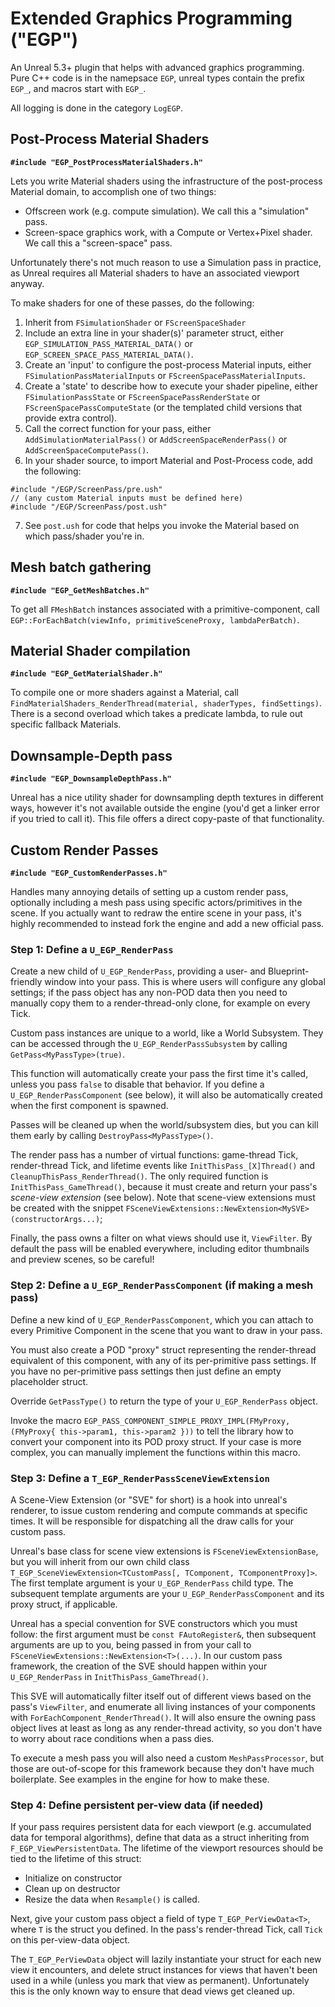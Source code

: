 # Extended Graphics Programming ("EGP")

An Unreal 5.3+ plugin that helps with advanced graphics programming.
Pure C++ code is in the namepsace `EGP`, unreal types contain the prefix `EGP_`,
    and macros start with `EGP_`.

All logging is done in the category `LogEGP`.

## Post-Process Material Shaders

**`#include "EGP_PostProcessMaterialShaders.h"`**

Lets you write Material shaders using the infrastructure of the post-process Material domain,
    to accomplish one of two things:

* Offscreen work (e.g. compute simulation). We call this a "simulation" pass.
* Screen-space graphics work, with a Compute or Vertex+Pixel shader. We call this a "screen-space" pass.

Unfortunately there's not much reason to use a Simulation pass in practice, as Unreal requires all Material shaders to have an associated viewport anyway.

To make shaders for one of these passes, do the following:

1. Inherit from `FSimulationShader` or `FScreenSpaceShader`
2. Include an extra line in your shader(s)' parameter struct, either
    `EGP_SIMULATION_PASS_MATERIAL_DATA()` or `EGP_SCREEN_SPACE_PASS_MATERIAL_DATA()`.
3. Create an 'input' to configure the post-process Material inputs, either
    `FSimulationPassMaterialInputs` or `FScreenSpacePassMaterialInputs`.
4. Create a 'state' to describe how to execute your shader pipeline, either
    `FSimulationPassState` or `FScreenSpacePassRenderState` or `FScreenSpacePassComputeState`
    (or the templated child versions that provide extra control).
5. Call the correct function for your pass, either
    `AddSimulationMaterialPass()` or `AddScreenSpaceRenderPass()` or `AddScreenSpaceComputePass()`.
6. In your shader source, to import Material and Post-Process code, add the following:

````
#include "/EGP/ScreenPass/pre.ush"
// (any custom Material inputs must be defined here)
#include "/EGP/ScreenPass/post.ush"
````

7. See `post.ush` for code that helps you invoke the Material based on which pass/shader you're in.

## Mesh batch gathering

**`#include "EGP_GetMeshBatches.h"`**

To get all `FMeshBatch` instances associated with a primitive-component, call
    `EGP::ForEachBatch(viewInfo, primitiveSceneProxy, lambdaPerBatch)`.

## Material Shader compilation

**`#include "EGP_GetMaterialShader.h"`**

To compile one or more shaders against a Material,
    call `FindMaterialShaders_RenderThread(material, shaderTypes, findSettings)`.
There is a second overload which takes a predicate lambda,
    to rule out specific fallback Materials.

## Downsample-Depth pass

**`#include "EGP_DownsampleDepthPass.h"`**

Unreal has a nice utility shader for downsampling depth textures in different ways,
    however it's not available outside the engine (you'd get a linker error if you tried to call it).
This file offers a direct copy-paste of that functionality.

## Custom Render Passes

**`#include "EGP_CustomRenderPasses.h"`**

Handles many annoying details of setting up a custom render pass,
    optionally including a mesh pass using specific actors/primitives in the scene.
If you actually want to redraw the entire scene in your pass,
    it's highly recommended to instead fork the engine and add a new official pass.

### Step 1: Define a `U_EGP_RenderPass`

Create a new child of `U_EGP_RenderPass`, providing a user- and Blueprint-friendly window into your pass.
This is where users will configure any global settings;
    if the pass object has any non-POD data then you need to manually copy them
    to a render-thread-only clone, for example on every Tick.

Custom pass instances are unique to a world, like a World Subsystem.
They can be accessed through the `U_EGP_RenderPassSubsystem` by calling `GetPass<MyPassType>(true)`.

This function will automatically create your pass the first time it's called,
    unless you pass `false` to disable that behavior.
If you define a `U_EGP_RenderPassComponent` (see below),
    it will also be automatically created when the first component is spawned.

Passes will be cleaned up when the world/subsystem dies, but you can kill them early by calling `DestroyPass<MyPassType>()`.

The render pass has a number of virtual functions: game-thread Tick, render-thread Tick,
    and lifetime events like `InitThisPass_[X]Thread()` and `CleanupThisPass_RenderThread()`.
The only required function is `InitThisPass_GameThread()`,
    because it must create and return your pass's *scene-view extension* (see below).
Note that scene-view extensions must be created with the snippet
    `FSceneViewExtensions::NewExtension<MySVE>(constructorArgs...)`;

Finally, the pass owns a filter on what views should use it, `ViewFilter`.
By default the pass will be enabled everywhere, including editor thumbnails and preview scenes, so be careful!

### Step 2: Define a `U_EGP_RenderPassComponent` (if making a mesh pass)

Define a new kind of `U_EGP_RenderPassComponent`, which you can attach to every Primitive Component in the scene that you want to draw in your pass.

You must also create a POD "proxy" struct representing the render-thread equivalent of this component,
    with any of its per-primitive pass settings.
If you have no per-primitive pass settings then just define an empty placeholder struct.

Override `GetPassType()` to return the type of your `U_EGP_RenderPass` object.

Invoke the macro `EGP_PASS_COMPONENT_SIMPLE_PROXY_IMPL(FMyProxy, (FMyProxy{ this->param1, this->param2 }))`
    to tell the library how to convert your component into its POD proxy struct.
If your case is more complex, you can manually implement the functions within this macro.

### Step 3: Define a `T_EGP_RenderPassSceneViewExtension`

A Scene-View Extension (or "SVE" for short) is a hook into unreal's renderer,
    to issue custom rendering and compute commands at specific times.
It will be responsible for dispatching all the draw calls for your custom pass.

Unreal's base class for scene view extensions is `FSceneViewExtensionBase`,
    but you will inherit from our own child class
    `T_EGP_SceneViewExtension<TCustomPass[, TComponent, TComponentProxy]>`.
The first template argument is your `U_EGP_RenderPass` child type.
The subsequent template arguments are your `U_EGP_RenderPassComponent` and its proxy struct, if applicable.

Unreal has a special convention for SVE constructors which you must follow:
    the first argument must be `const FAutoRegister&`, then subsequent arguments are up to you,
    being passed in from your call to `FSceneViewExtensions::NewExtension<T>(...)`.
In our custom pass framework, the creation of the SVE
    should happen within your `U_EGP_RenderPass` in `InitThisPass_GameThread()`.

This SVE will automatically filter itself out of different views based on the pass's `ViewFilter`,
    and enumerate all living instances of your components with `ForEachComponent_RenderThread()`.
It will also ensure the owning pass object lives at least as long as any render-thread activity,
    so you don't have to worry about race conditions when a pass dies.
    
To execute a mesh pass you will also need a custom `MeshPassProcessor`,
    but those are out-of-scope for this framework because they don't have much boilerplate.
See examples in the engine for how to make these.

### Step 4: Define persistent per-view data (if needed)

If your pass requires persistent data for each viewport (e.g. accumulated data for temporal algorithms),
    define that data as a struct inheriting from `F_EGP_ViewPersistentData`.
The lifetime of the viewport resources should be tied to the lifetime of this struct:

* Initialize on constructor
* Clean up on destructor
* Resize the data when `Resample()` is called.

Next, give your custom pass object a field of type `T_EGP_PerViewData<T>`,
    where `T` is the struct you defined.
In the pass's render-thread Tick, call `Tick` on this per-view-data object.

The `T_EGP_PerViewData` object will lazily instantiate your struct for each new view it encounters,
    and delete struct instances for views that haven't been used in a while
    (unless you mark that view as permanent).
Unfortunately this is the only known way to ensure that dead views get cleaned up.
